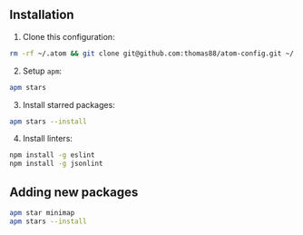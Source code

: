 ## Installation

1. Clone this configuration:
  ```bash
  rm -rf ~/.atom && git clone git@github.com:thomas88/atom-config.git ~/.atom
  ```

2. Setup `apm`:
  ```bash
  apm stars
  ```  

3. Install starred packages:
  ```bash
  apm stars --install
  ```
  
4. Install linters:
  ```bash
  npm install -g eslint
  npm install -g jsonlint
  ```

## Adding new packages

```bash
apm star minimap
apm stars --install
```
